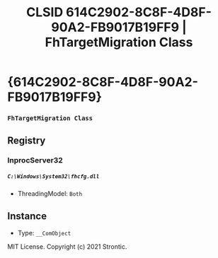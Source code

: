 ﻿---
title: "CLSID 614C2902-8C8F-4D8F-90A2-FB9017B19FF9 | FhTargetMigration Class"
excerpt: What is COM-Object CLSID 614C2902-8C8F-4D8F-90A2-FB9017B19FF9?
---

# {614C2902-8C8F-4D8F-90A2-FB9017B19FF9}

### `FhTargetMigration Class`

## Registry


### InprocServer32

##### `C:\Windows\System32\fhcfg.dll`
* ThreadingModel: `Both`

## Instance

* Type: `__ComObject`

MIT License. Copyright (c) 2021 Strontic.


